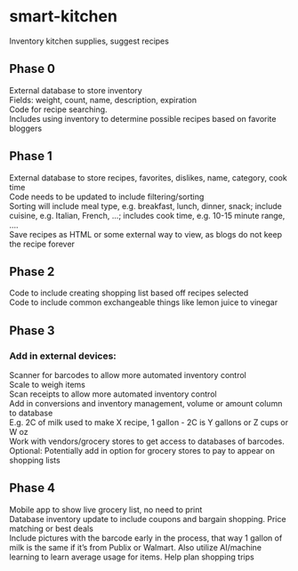 # smart-kitchen

Inventory kitchen supplies, suggest recipes

## Phase 0

External database to store inventory<br>
Fields: weight, count, name, description, expiration<br>
Code for recipe searching.<br>
Includes using inventory to determine possible recipes based on favorite bloggers<br>

## Phase 1

External database to store recipes, favorites, dislikes, name, category, cook time<br>
Code needs to be updated to include filtering/sorting<br>
Sorting will include meal type, e.g. breakfast, lunch, dinner, snack; include cuisine, e.g. Italian, French, ...;
includes cook time, e.g. 10-15 minute range, ....<br>
Save recipes as HTML or some external way to view, as blogs do not keep the recipe forever<br>

## Phase 2

Code to include creating shopping list based off recipes selected<br>
Code to include common exchangeable things like lemon juice to vinegar<br>

## Phase 3

### Add in external devices:

Scanner for barcodes to allow more automated inventory control<br>
Scale to weigh items<br>
Scan receipts to allow more automated inventory control<br>
Add in conversions and inventory management, volume or amount column to database<br>
E.g. 2C of milk used to make X recipe, 1 gallon - 2C is Y gallons or Z cups or W oz<br>
Work with vendors/grocery stores to get access to databases of barcodes.<br>
Optional: Potentially add in option for grocery stores to pay to appear on shopping lists<br>

## Phase 4

Mobile app to show live grocery list, no need to print<br>
Database inventory update to include coupons and bargain shopping. Price matching or best deals<br>
Include pictures with the barcode early in the process, that way 1 gallon of milk is the same if it’s from Publix or
Walmart. Also utilize AI/machine learning to learn average usage for items. Help plan shopping trips<br>
